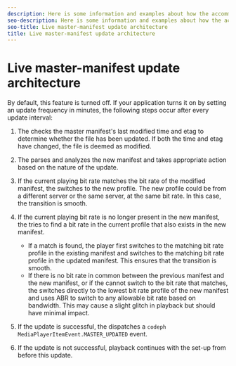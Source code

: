 ```yaml
---
description: Here is some information and examples about how the accommodates updated master manifests.
seo-description: Here is some information and examples about how the accommodates updated master manifests.
seo-title: Live master-manifest update architecture
title: Live master-manifest update architecture
---
```


# Live master-manifest update architecture

By default, this feature is turned off. If your application turns it on by setting an update frequency in minutes, the following steps occur after every update interval:


1. The  checks the master manifest's last modified time and etag to determine whether the file has been updated.
   If both the time and etag have changed, the file is deemed as modified.
   
   
1. The  parses and analyzes the new manifest and takes appropriate action based on the nature of the update.
1. If the current playing bit rate matches the bit rate of the modified manifest, the  switches to the new profile.
   The new profile could be from a different server or the same server, at the same bit rate. In this case, the transition is smooth.
   
   
1. If the current playing bit rate is no longer present in the new manifest, the  tries to find a bit rate in the current profile that also exists in the new manifest.
    * If a match is found, the player first switches to the matching bit rate profile in the existing manifest and switches to the matching bit rate profile in the updated manifest. This ensures that the transition is smooth.
    * If there is no bit rate in common between the previous manifest and the new manifest, or if the  cannot switch to the bit rate that matches, the  switches directly to the lowest bit rate profile of the new manifest and uses ABR to switch to any allowable bit rate based on bandwidth. This may cause a slight glitch in playback but should have minimal impact.
   
1. If the update is successful, the  dispatches a `codeph MediaPlayerItemEvent.MASTER_UPDATED` event.
1. If the update is not successful, playback continues with the set-up from before this update.

